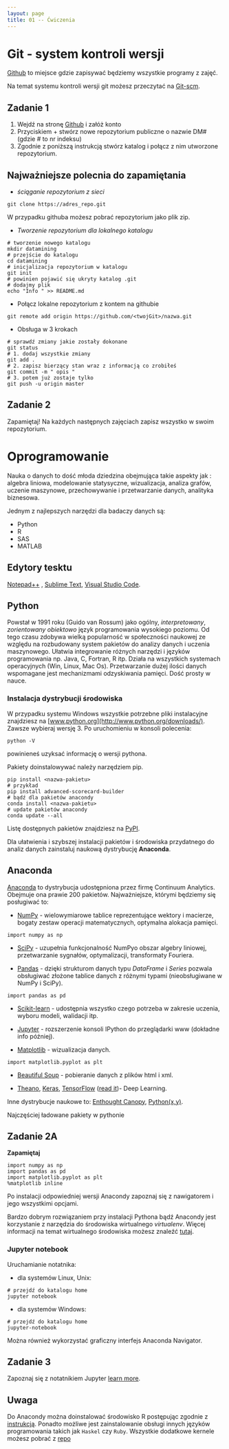 ```yaml
---
layout: page
title: 01 -- Ćwiczenia
---
```


# Git - system kontroli wersji

[Github](https://github.com/) to miejsce gdzie zapisywać będziemy wszystkie programy z zajęć.

Na temat systemu kontroli wersji git możesz przeczytać na [Git-scm](https://git-scm.com/book/pl/v2).

## Zadanie 1

1. Wejdź na stronę [Github](https://github.com/) i załóż konto
2. Przyciskiem + stwórz nowe repozytorium publiczne o nazwie DM# (gdzie # to nr indeksu)
3. Zgodnie z poniższą instrukcją stwórz katalog i połącz z nim utworzone repozytorium.

## Najważniejsze polecnia do zapamiętania

* _ściąganie repozytorium z sieci_

```{bash}
git clone https://adres_repo.git
```

W przypadku githuba możesz pobrać repozytorium jako plik zip.

* _Tworzenie repozytorium dla lokalnego katalogu_

```{bash}
# tworzenie nowego katalogu
mkdir datamining
# przejście do katalogu
cd datamining
# inicjalizacja repozytorium w katalogu
git init
# powinien pojawić się ukryty katalog .git
# dodajmy plik
echo "Info " >> README.md
```

* Połącz lokalne repozytorium z kontem na githubie

```{bash}
git remote add origin https://github.com/<twojGit>/nazwa.git
```

* Obsługa w 3 krokach

```{bash}
# sprawdź zmiany jakie zostały dokonane
git status
# 1. dodaj wszystkie zmiany
git add .
# 2. zapisz bierzący stan wraz z informacją co zrobiłeś
git commit -m " opis "
# 3. potem już zostaje tylko
git push -u origin master
```

## Zadanie 2

Zapamiętaj! Na każdych następnych zajęciach zapisz wszystko w swoim repozytorium.

# Oprogramowanie

Nauka o danych to dość młoda dziedzina obejmująca takie aspekty jak :
algebra liniowa, modelowanie statysyczne, wizualizacja, analiza grafów, uczenie maszynowe, przechowywanie i przetwarzanie danych, analityka biznesowa.

Jednym z najlepszych narzędzi dla badaczy danych są:

* Python
* R
* SAS
* MATLAB

## Edytory tesktu

[Notepad++](https://notepad-plus-plus.org/download) , [Sublime Text](https://www.sublimetext.com), [Visual Studio Code](https://code.visualstudio.com).

## Python

Powstał w 1991 roku (Guido van Rossum) jako ogólny, _interpretowany_, _zorientowany obiektowo_ język programowania wysokiego poziomu. Od tego czasu zdobywa wielką popularność w społeczności naukowej ze względu na rozbudowany system pakietów do analizy danych i uczenia maszynowego. Ułatwia integrowanie różnych narzędzi i języków programowania np. Java, C, Fortran, R itp. Działa na wszystkich systemach operacyjnych (Win, Linux, Mac Os). Przetwarzanie dużej ilości danych wspomagane jest mechanizmami odzyskiwania pamięci. Dość prosty w nauce.

### Instalacja dystrybucji środowiska

W przypadku systemu Windows wszystkie potrzebne pliki instalacyjne znajdziesz na [www.python.org](http://www.python.org/downloads/).
Zawsze wybieraj wersję 3. Po uruchomieniu w konsoli polecenia:

```{bash}
python -V
```

powinieneś uzyksać informację o wersji pythona.

Pakiety doinstalowywać należy narzędziem pip.

```{bash}
pip install <nazwa-pakietu>
# przykład
pip install advanced-scorecard-builder
# bądź dla pakietów anacondy
conda install <nazwa-pakietu>
# update pakietów anacondy
conda update --all
```

Listę dostępnych pakietów znajdziesz na [PyPI](https://pypi.python.org/pypi).

Dla ułatwienia i szybszej instalacji pakietów i środowiska przydatnego do analiz danych zainstaluj naukową dystrybucję **Anaconda**.

## Anaconda

[Anaconda](http://continuum.io/downloads) to dystrybucja udostępniona przez firmę Continuum Analytics. Obejmuje ona prawie 200 pakietów. Najważniejsze, którymi będziemy się posługiwać to:

* [NumPy](http://www.numpy.org) - wielowymiarowe tablice reprezentujące wektory i macierze, bogaty zestaw operacji matematycznych, optymalna alokacja pamięci. 

```{python}
import numpy as np
```

* [SciPy](http://www.scipy.org) - uzupełnia funkcjonalność NumPyo obszar algebry liniowej, przetwarzanie sygnałów, optymalizacji, transformaty Fouriera.

* [Pandas](http://pandas.pydata.org) - dzięki strukturom danych typu _DataFrame_ i _Series_ pozwala obsługiwać złożone tablice danych z różnymi typami (nieobsługiwane w NumPy i SciPy).

```{python}
import pandas as pd
```

* [Scikit-learn](http://scikit-learn.org/stable) - udostępnia wszystko czego potrzeba w zakresie uczenia, wyboru modeli, walidacji itp.

* [Jupyter](http://jupyter.org) - rozszerzenie konsoli IPython do przeglądarki www (dokładne info później).

* [Matplotlib](http://matplotlib.org) - wizualizacja danych.

```{python}
import matplotlib.pyplot as plt
```

* [Beautiful Soup](http://wwwcrummy.com/software/BeautifulSoup) - pobieranie danych z plików html i xml.

* [Theano](http://deeplearning.net/software/theano), [Keras](http://keras.io), [TensorFlow](https://www.tensorflow.org) ([read it](https://www.datasciencecentral.com/profiles/blogs/9-great-articles-about-tensorflow))- Deep Learning.

Inne dystrybucje naukowe to: [Enthought Canopy](https://www.enthought.com/products/canopy/), [Python(x,y)](http://python-xy.github.io/).

Najczęściej ładowane pakiety w pythonie

## Zadanie 2A

<div id="zadanie2"></div>

**Zapamiętaj**

```{Python}
import numpy as np
import pandas as pd
import matplotlib.pyplot as plt
%matplotlib inline
```

Po instalacji odpowiedniej wersji Anacondy zapoznaj się z nawigatorem i jego wszystkimi opcjami.

Bardzo dobrym rozwiązaniem przy instalacji Pythona bądź Anacondy jest korzystanie z narzędzia do środowiska wirtualnego _virtualenv_.
Więcej informacji na temat wirtualnego środowiska możesz znaleźć [tutaj](https://docs.python.org/3/tutorial/venv.html).

### Jupyter notebook

Uruchamianie notatnika:

* dla systemów Linux, Unix:

```{bash}
# przejdź do katalogu home
jupyter notebook
```

* dla systemów Windows:

```{bash}
# przejdź do katalogu home
jupyter-notebook
```

Można również wykorzystać graficzny interfejs Anaconda Navigator.

## Zadanie 3

Zapoznaj się z notatnikiem Jupyter [learn more](https://www.youtube.com/watch?v=HW29067qVWk).

## Uwaga

Do Anacondy można doinstalować środowisko R postępując zgodnie z [instrukcją](https://www.anaconda.com/developer-blog/jupyter-and-conda-r/). Ponadto możliwe jest zainstalowanie obsługi innych języków programowania takich jak `Haskel` czy `Ruby`. Wszystkie dodatkowe kernele możesz pobrać z [repo](https://github.com/jupyter/jupyter/wiki/Jupyter-kernels)